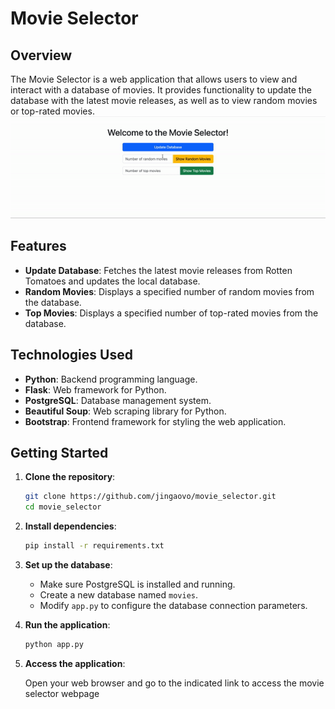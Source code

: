 # Movie Selector

## Overview

The Movie Selector is a web application that allows users to view and interact with a database of movies. It provides functionality to update the database with the latest movie releases, as well as to view random movies or top-rated movies.
![Movie_selector](movie_selector.gif)

## Features

- **Update Database**: Fetches the latest movie releases from Rotten Tomatoes and updates the local database.
- **Random Movies**: Displays a specified number of random movies from the database.
- **Top Movies**: Displays a specified number of top-rated movies from the database.

## Technologies Used

- **Python**: Backend programming language.
- **Flask**: Web framework for Python.
- **PostgreSQL**: Database management system.
- **Beautiful Soup**: Web scraping library for Python.
- **Bootstrap**: Frontend framework for styling the web application.

## Getting Started

1. **Clone the repository**:

    ```bash
    git clone https://github.com/jingaovo/movie_selector.git
    cd movie_selector
    ```

2. **Install dependencies**:

    ```bash
    pip install -r requirements.txt
    ```

3. **Set up the database**:

    - Make sure PostgreSQL is installed and running.
    - Create a new database named `movies`.
    - Modify `app.py` to configure the database connection parameters.

4. **Run the application**:

    ```bash
    python app.py
    ```

5. **Access the application**:

    Open your web browser and go to the indicated link to access the movie selector webpage
